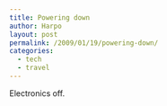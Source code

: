```yaml
---
title: Powering down
author: Harpo
layout: post
permalink: /2009/01/19/powering-down/
categories:
  - tech
  - travel
---
```

Electronics off.